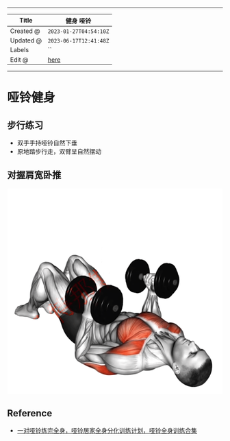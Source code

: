 -----

| Title     | 健身 哑铃                                          |
| --------- | ---------------------------------------------- |
| Created @ | `2023-01-27T04:54:10Z`                         |
| Updated @ | `2023-06-17T12:41:48Z`                         |
| Labels    | \`\`                                           |
| Edit @    | [here](https://github.com/junxnone/l/issues/4) |

-----

# 哑铃健身

## 步行练习

  - 双手手持哑铃自然下垂
  - 原地踏步行走，双臂呈自然摆动

## 对握肩宽卧推

![chrome\_VWKU8aHJWi](media/eb3c415dd37ac38d21866a5eec72f3ddddcf1f53.gif)

## Reference

  - [一对哑铃练完全身，哑铃居家全身分化训练计划，哑铃全身训练合集](https://www.bilibili.com/video/BV1ZP4y1a7GQ/)
